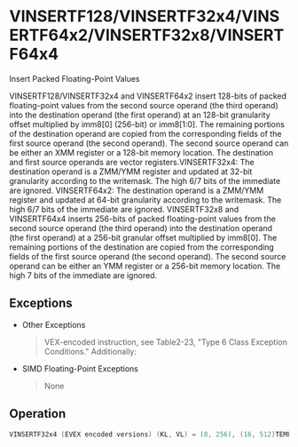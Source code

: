 # VINSERTF128/VINSERTF32x4/VINSERTF64x2/VINSERTF32x8/VINSERTF64x4

Insert Packed Floating-Point Values

VINSERTF128/VINSERTF32x4 and VINSERTF64x2 insert 128-bits of packed floating-point values from the second source operand (the third operand) into the destination operand (the first operand) at an 128-bit granularity offset multiplied by imm8[0] (256-bit) or imm8[1:0].
The remaining portions of the destination operand are copied from the corresponding fields of the first source operand (the second operand).
The second source operand can be either an XMM register or a 128-bit memory location.
The destination and first source operands are vector registers.VINSERTF32x4: The destination operand is a ZMM/YMM register and updated at 32-bit granularity according to the writemask.
The high 6/7 bits of the immediate are ignored.
VINSERTF64x2: The destination operand is a ZMM/YMM register and updated at 64-bit granularity according to the writemask.
The high 6/7 bits of the immediate are ignored.
VINSERTF32x8 and VINSERTF64x4 inserts 256-bits of packed floating-point values from the second source operand (the third operand) into the destination operand (the first operand) at a 256-bit granular offset multiplied by imm8[0].
The remaining portions of the destination are copied from the corresponding fields of the first source operand (the second operand).
The second source operand can be either an YMM register or a 256-bit memory location.
The high 7 bits of the immediate are ignored.


## Exceptions

- Other Exceptions
  > VEX-encoded instruction, see Table2-23,
  >  "Type 6 Class Exception Conditions."
  > Additionally:
- SIMD Floating-Point Exceptions
  > None

## Operation

```C
VINSERTF32x4 (EVEX encoded versions) (KL, VL) = (8, 256), (16, 512)TEMP_DEST[VL-1:0] := SRC1[VL-1:0]IF VL = 256CASE (imm8[0]) OF0: TMP_DEST[127:0] := SRC2[127:0]1: TMP_DEST[255:128] := SRC2[127:0]ESAC.FI;IF VL = 512CASE (imm8[1:0]) OF00: TMP_DEST[127:0] := SRC2[127:0]01: TMP_DEST[255:128] := SRC2[127:0]10: TMP_DEST[383:256] := SRC2[127:0]11: TMP_DEST[511:384] := SRC2[127:0]ESAC.FI;FOR j := 0 TO KL-1i := j * 32IF k1[j] OR *no writemask*THEN DEST[i+31:i] := TMP_DEST[i+31:i]ELSE IF *merging-masking*; merging-maskingTHEN *DEST[i+31:i] remains unchanged*ELSE ; zeroing-maskingDEST[i+31:i] := 0FIFI;ENDFORDEST[MAXVL-1:VL] := 0VINSERTF64x2 (EVEX encoded versions) (KL, VL) = (4, 256), (8, 512)TEMP_DEST[VL-1:0] := SRC1[VL-1:0]IF VL = 256CASE (imm8[0]) OF0: TMP_DEST[127:0] := SRC2[127:0]1: TMP_DEST[255:128] := SRC2[127:0]ESAC.FI;IF VL = 512CASE (imm8[1:0]) OF00: TMP_DEST[127:0] := SRC2[127:0]01: TMP_DEST[255:128] := SRC2[127:0]10: TMP_DEST[383:256] := SRC2[127:0]11: TMP_DEST[511:384] := SRC2[127:0]ESAC.FI;FOR j := 0 TO KL-1i := j * 64IF k1[j] OR *no writemask*IF *merging-masking*; merging-maskingTHEN *DEST[i+63:i] remains unchanged*ELSE ; zeroing-maskingDEST[i+63:i] := 0FIFI;ENDFORDEST[MAXVL-1:VL] := 0VINSERTF32x8 (EVEX.U1.512 encoded version)TEMP_DEST[VL-1:0] := SRC1[VL-1:0]CASE (imm8[0]) OF0: TMP_DEST[255:0] := SRC2[255:0]1: TMP_DEST[511:256] := SRC2[255:0]ESAC.FOR j := 0 TO 15i := j * 32IF k1[j] OR *no writemask*THEN DEST[i+31:i] := TMP_DEST[i+31:i]ELSE IF *merging-masking*; merging-maskingTHEN *DEST[i+31:i] remains unchanged*ELSE ; zeroing-maskingDEST[i+31:i] := 0FIFI;ENDFORDEST[MAXVL-1:VL] := 0VINSERTF64x4 (EVEX.512 encoded version) VL = 512TEMP_DEST[VL-1:0] := SRC1[VL-1:0]CASE (imm8[0]) OF0: TMP_DEST[255:0] := SRC2[255:0]1: TMP_DEST[511:256] := SRC2[255:0]ESAC.FOR j := 0 TO 7i := j * 64IF k1[j] OR *no writemask*THEN DEST[i+63:i] := TMP_DEST[i+63:i]ELSE IF *merging-masking*; merging-maskingTHEN *DEST[i+63:i] remains unchanged*ELSE ; zeroing-maskingDEST[i+63:i] := 0FIFI;VINSERTF128 (VEX encoded version)TEMP[255:0] := SRC1[255:0]CASE (imm8[0]) OF0: TEMP[127:0] := SRC2[127:0]1: TEMP[255:128] := SRC2[127:0]ESACDEST := TEMPIntel C/C++ Compiler Intrinsic EquivalentVINSERTF32x4 __m512 _mm512_insertf32x4( __m512 a, __m128 b, int imm);VINSERTF32x4 __m512 _mm512_mask_insertf32x4(__m512 s, __mmask16 k, __m512 a, __m128 b, int imm);VINSERTF32x4 __m512 _mm512_maskz_insertf32x4( __mmask16 k, __m512 a, __m128 b, int imm);VINSERTF32x4 __m256 _mm256_insertf32x4( __m256 a, __m128 b, int imm);VINSERTF32x4 __m256 _mm256_mask_insertf32x4(__m256 s, __mmask8 k, __m256 a, __m128 b, int imm);VINSERTF32x4 __m256 _mm256_maskz_insertf32x4( __mmask8 k, __m256 a, __m128 b, int imm);VINSERTF32x8 __m512 _mm512_insertf32x8( __m512 a, __m256 b, int imm);VINSERTF32x8 __m512 _mm512_mask_insertf32x8(__m512 s, __mmask16 k, __m512 a, __m256 b, int imm);VINSERTF32x8 __m512 _mm512_maskz_insertf32x8( __mmask16 k, __m512 a, __m256 b, int imm);VINSERTF64x2 __m512d _mm512_insertf64x2( __m512d a, __m128d b, int imm);VINSERTF64x2 __m512d _mm512_mask_insertf64x2(__m512d s, __mmask8 k, __m512d a, __m128d b, int imm);VINSERTF64x2 __m512d _mm512_maskz_insertf64x2( __mmask8 k, __m512d a, __m128d b, int imm);VINSERTF64x2 __m256d _mm256_insertf64x2( __m256d a, __m128d b, int imm);VINSERTF64x2 __m256d _mm256_mask_insertf64x2(__m256d s, __mmask8 k, __m256d a, __m128d b, int imm);VINSERTF64x2 __m256d _mm256_maskz_insertf64x2( __mmask8 k, __m256d a, __m128d b, int imm);VINSERTF64x4 __m512d _mm512_insertf64x4( __m512d a, __m256d b, int imm);VINSERTF64x4 __m512d _mm512_mask_insertf64x4(__m512d s, __mmask8 k, __m512d a, __m256d b, int imm);VINSERTF64x4 __m512d _mm512_maskz_insertf64x4( __mmask8 k, __m512d a, __m256d b, int imm);VINSERTF128 __m256 _mm256_insertf128_ps (__m256 a, __m128 b, int offset);VINSERTF128 __m256d _mm256_insertf128_pd (__m256d a, __m128d b, int offset);VINSERTF128 __m256i _mm256_insertf128_si256 (__m256i a, __m128i b, int offset);
```
